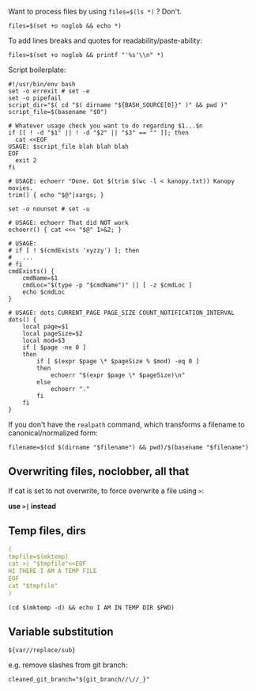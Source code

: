 Want to process files by using `files=$(ls *)` ? Don't.

```
files=$(set +o noglob && echo *)
```

To add lines breaks and quotes for readability/paste-ability:
```
files=$(set +o noglob && printf "'%s'\\n" *)
```

Script boilerplate:
```
#!/usr/bin/env bash
set -o errexit # set -e
set -o pipefail
script_dir="$( cd "$( dirname "${BASH_SOURCE[0]}" )" && pwd )"
script_file=$(basename "$0")

# Whatever usage check you want to do regarding $1...$n
if [[ ! -d "$1" || ! -d "$2" || "$3" == "" ]]; then
  cat <<EOF
USAGE: $script_file blah blah blah
EOF
  exit 2
fi

# USAGE: echoerr "Done. Got $(trim $(wc -l < kanopy.txt)) Kanopy movies.
trim() { echo "$@"|xargs; }

set -o nounset # set -u

# USAGE: echoerr That did NOT work
echoerr() { cat <<< "$@" 1>&2; }

# USAGE:
# if [ ! $(cmdExists 'xyzzy') ]; then
#   ... 
# fi
cmdExists() {
    cmdName=$1
    cmdLoc="$(type -p "$cmdName")" || [ -z $cmdLoc ]
    echo $cmdLoc
}

# USAGE: dots CURRENT_PAGE PAGE_SIZE COUNT_NOTIFICATION_INTERVAL
dots() {
    local page=$1
    local pageSize=$2
    local mod=$3
    if [ $page -ne 0 ]
    then
        if [ $(expr $page \* $pageSize % $mod) -eq 0 ]
        then
            echoerr "$(expr $page \* $pageSize)\n"
        else
            echoerr "."
        fi
    fi
}
```

If you don't have the `realpath` command, which transforms a filename to canonical/normalized form:
```
filename=$(cd $(dirname "$filename") && pwd)/$(basename "$filename")
```

## Overwriting files, noclobber, all that

If cat is set to not overwrite, to force overwrite a file using `>`:

**use `>|` instead** 

## Temp files, dirs

```yaml
(
tmpfile=$(mktemp)
cat >| "$tmpfile"<<EOF
HI THERE I AM A TEMP FILE
EOF
cat "$tmpfile"
)
```

```
(cd $(mktemp -d) && echo I AM IN TEMP DIR $PWD) 
```

## Variable substitution

`${var//replace/sub}`

e.g. remove slashes from git branch:

```
cleaned_git_branch="${git_branch//\//_}"
```
